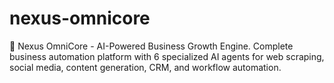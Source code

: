 # nexus-omnicore
🐙 Nexus OmniCore - AI-Powered Business Growth Engine. Complete business automation platform with 6 specialized AI agents for web scraping, social media, content generation, CRM, and workflow automation.

